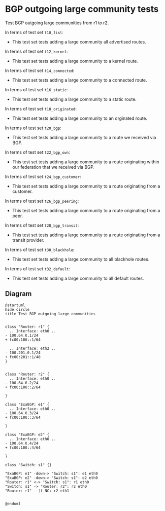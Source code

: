 # BGP outgoing large community tests

Test BGP outgoing large communities from r1 to r2.


In terms of test set `t10_list`:
  - This test set tests adding a large community all advertised routes.

In terms of test set `t12_kernel`:
  - This test set tests adding a large community to a kernel route.

In terms of test set `t14_connected`:
  - This test set tests adding a large community to a connected route.

In terms of test set `t16_static`:
  - This test set tests adding a large community to a static route.

In terms of test set `t18_originated`:
  - This test set tests adding a large community to an orginated route.

In terms of test set `t20_bgp`:
  - This test set tests adding a large community to a route we received via BGP.

In terms of test set `t22_bgp_own`:
  - This test set tests adding a large community to a route originating within our federation that we received via BGP.

In terms of test set `t24_bgp_customer`:
  - This test set tests adding a large community to a route originating from a customer.

In terms of test set `t26_bgp_peering`:
  - This test set tests adding a large community to a route originating from a peer.

In terms of test set `t28_bgp_transit`:
  - This test set tests adding a large community to a route originating from a transit provider.

In terms of test set `t30_blackhole`:
  - This test set tests adding a large community to all blackhole routes.

In terms of test set `t32_default`:
  - This test set tests adding a large community to all default routes.

## Diagram

```plantuml
@startuml
hide circle
title Test BGP outgoing large communities


class "Router: r1" {
  .. Interface: eth0 ..
- 100.64.0.1/24
+ fc00:100::1/64

  .. Interface: eth2 ..
- 100.201.0.1/24
+ fc00:201::1/48
}


class "Router: r2" {
  .. Interface: eth0 ..
- 100.64.0.2/24
+ fc00:100::2/64

}

class "ExaBGP: e1" {
  .. Interface: eth0 ..
- 100.64.0.3/24
+ fc00:100::3/64

}

class "ExaBGP: e2" {
  .. Interface: eth0 ..
- 100.64.0.4/24
+ fc00:100::4/64

}

class "Switch: s1" {}

"ExaBGP: e1" -down-> "Switch: s1": e1 eth0
"ExaBGP: e2" -down-> "Switch: s1": e2 eth0
"Router: r1" <-> "Switch: s1": r1 eth0
"Switch: s1" -> "Router: r2": r2 eth0
"Router: r1" --() NC: r2 eth1


@enduml
```
